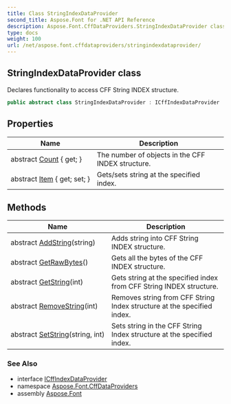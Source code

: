 ```yaml
---
title: Class StringIndexDataProvider
second_title: Aspose.Font for .NET API Reference
description: Aspose.Font.CffDataProviders.StringIndexDataProvider class. Declares functionality to access CFF String INDEX structure
type: docs
weight: 100
url: /net/aspose.font.cffdataproviders/stringindexdataprovider/
---
```

## StringIndexDataProvider class

Declares functionality to access CFF String INDEX structure.

```csharp
public abstract class StringIndexDataProvider : ICffIndexDataProvider
```

## Properties

| Name | Description |
| --- | --- |
| abstract [Count](../../aspose.font.cffdataproviders/stringindexdataprovider/count/) { get; } | The number of objects in the CFF INDEX structure. |
| abstract [Item](../../aspose.font.cffdataproviders/stringindexdataprovider/item/) { get; set; } | Gets/sets string at the specified index. |

## Methods

| Name | Description |
| --- | --- |
| abstract [AddString](../../aspose.font.cffdataproviders/stringindexdataprovider/addstring/)(string) | Adds string into CFF String INDEX structure. |
| abstract [GetRawBytes](../../aspose.font.cffdataproviders/stringindexdataprovider/getrawbytes/)() | Gets all the bytes of the CFF INDEX structure. |
| abstract [GetString](../../aspose.font.cffdataproviders/stringindexdataprovider/getstring/)(int) | Gets string at the specified index from CFF String INDEX structure. |
| abstract [RemoveString](../../aspose.font.cffdataproviders/stringindexdataprovider/removestring/)(int) | Removes string from CFF String Index structure at the specified index. |
| abstract [SetString](../../aspose.font.cffdataproviders/stringindexdataprovider/setstring/)(string, int) | Sets string in the CFF String Index structure at the specified index. |

### See Also

* interface [ICffIndexDataProvider](../icffindexdataprovider/)
* namespace [Aspose.Font.CffDataProviders](../../aspose.font.cffdataproviders/)
* assembly [Aspose.Font](../../)


